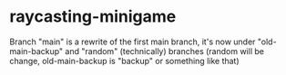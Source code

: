 # raycasting-minigame

Branch "main" is a rewrite of the first main branch, it's now under "old-main-backup" and "random" (technically) branches (random will be change, old-main-backup is "backup" or something like that)
